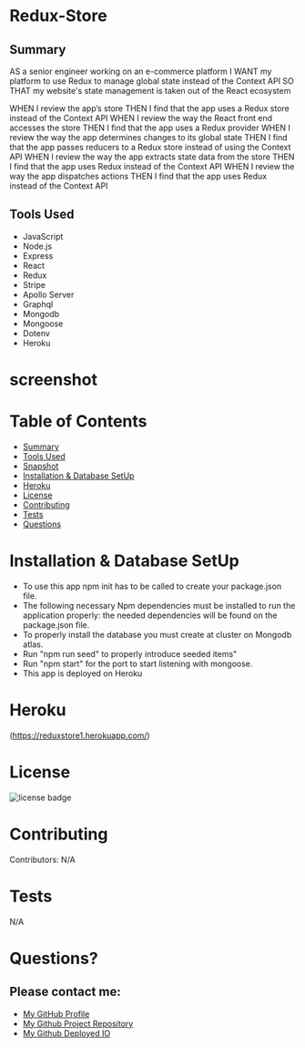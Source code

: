 # Redux-Store



## Summary
AS a senior engineer working on an e-commerce platform
I WANT my platform to use Redux to manage global state instead of the Context API
SO THAT my website's state management is taken out of the React ecosystem

WHEN I review the app’s store
THEN I find that the app uses a Redux store instead of the Context API
WHEN I review the way the React front end accesses the store
THEN I find that the app uses a Redux provider
WHEN I review the way the app determines changes to its global state
THEN I find that the app passes reducers to a Redux store instead of using the Context API
WHEN I review the way the app extracts state data from the store
THEN I find that the app uses Redux instead of the Context API
WHEN I review the way the app dispatches actions
THEN I find that the app uses Redux instead of the Context API


## Tools Used

* JavaScript
* Node.js
* Express
* React
* Redux
* Stripe
* Apollo Server
* Graphql
* Mongodb
* Mongoose
* Dotenv
* Heroku



# screenshot




# Table of Contents 
* [Summary](#Summary)
* [Tools Used](#Tools)
* [Snapshot](#Snapshot)
* [Installation & Database SetUp](#Installation)
* [Heroku](#Heroku)
* [License](#license)
* [Contributing](#contributing)
* [Tests](#tests)
* [Questions](#questions)

# Installation & Database SetUp
* To use this app npm init has to be called to create your package.json file.
* The following necessary Npm dependencies must be installed to run the application properly: the needed dependencies will be found on the package.json file.
* To properly install the database you must create at cluster on Mongodb atlas.
* Run "npm run seed" to properly introduce seeded items"
* Run "npm start" for the port to start listening with mongoose.
* This app is deployed on Heroku




# Heroku


(https://reduxstore1.herokuapp.com/)


# License
![license badge](https://img.shields.io/badge/license-MIT-brightgreen)

# Contributing
​Contributors: N/A

# Tests
N/A

# Questions?
## Please contact me:
  * [My GitHub Profile](https://github.com/jojoford)
  * [My Github Project Repository](https://github.com/)
  * [My Github Deployed IO](https://)
